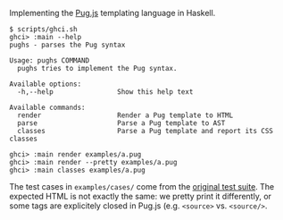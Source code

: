 Implementing the [Pug.js](https://pugjs.org) templating language in Haskell.

```
$ scripts/ghci.sh
ghci> :main --help
pughs - parses the Pug syntax

Usage: pughs COMMAND
  pughs tries to implement the Pug syntax.

Available options:
  -h,--help                Show this help text

Available commands:
  render                   Render a Pug template to HTML
  parse                    Parse a Pug template to AST
  classes                  Parse a Pug template and report its CSS classes
```

```
ghci> :main render examples/a.pug
ghci> :main render --pretty examples/a.pug
ghci> :main classes examples/a.pug
```

The test cases in `examples/cases/` come from the [original test
suite](https://github.com/pugjs/pug/tree/master/packages/pug/test/cases). The
expected HTML is not exactly the same: we pretty print it differently, or some
tags are explicitely closed in Pug.js (e.g. `<source>` vs. `<source/>`.
